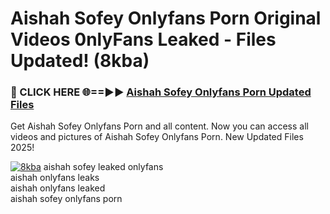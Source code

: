 # Aishah Sofey Onlyfans Porn Original Videos 0nlyFans Leaked - Files Updated! (8kba)

<h3>🔴 CLICK HERE 🌐==►► <a href="https://tinyurl.com/2wckxsce" rel="nofollow">Aishah Sofey Onlyfans Porn Updated Files</a></h3>

Get Aishah Sofey Onlyfans Porn and all content. Now you can access all videos and pictures of Aishah Sofey Onlyfans Porn. New Updated Files 2025!

[![8kba](https://i.imgur.com/AFduVYN.gif)](https://tinyurl.com/2wckxsce)
aishah sofey leaked onlyfans<br>
aishah onlyfans leaks<br>
aishah onlyfans leaked<br>
aishah sofey onlyfans porn